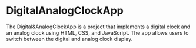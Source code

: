 # DigitalAnalogClockApp
The Digital&amp;AnalogClockApp is a project that implements a digital clock and an analog clock using HTML, CSS, and JavaScript. The app allows users to switch between the digital and analog clock display.

